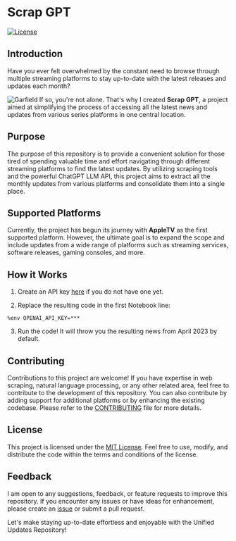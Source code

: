 # Scrap GPT

[![License](https://img.shields.io/badge/license-MIT-blue.svg)](https://github.com/jadvani/scrapGPT/blob/main/LICENSE)

## Introduction

Have you ever felt overwhelmed by the constant need to browse through multiple streaming platforms to stay up-to-date with the latest releases and updates each month? 

![Garfield]([https://media.giphy.com/media/vFKqnCdLPNOKc/giphy.gif](https://giphy.com/gifs/A7XO2QsduJGrw6hKsU))
If so, you're not alone. That's why I created **Scrap GPT**, a project aimed at simplifying the process of accessing all the latest news and updates from various series platforms in one central location.

## Purpose

The purpose of this repository is to provide a convenient solution for those tired of spending valuable time and effort navigating through different streaming platforms to find the latest updates. By utilizing scraping tools and the powerful ChatGPT LLM API, this project aims to extract all the monthly updates from various platforms and consolidate them into a single place. 

## Supported Platforms

Currently, the project has begun its journey with **AppleTV** as the first supported platform. However, the ultimate goal is to expand the scope and include updates from a wide range of platforms such as streaming services, software releases, gaming consoles, and more.

## How it Works

1. Create an API key [here](https://platform.openai.com/account/api-keys) if you do not have one yet.

2. Replace the resulting code in the first Notebook line: 

```
%env OPENAI_API_KEY=***
```

3. Run the code! It will throw you the resulting news from April 2023 by default.

## Contributing

Contributions to this project are welcome! If you have expertise in web scraping, natural language processing, or any other related area, feel free to contribute to the development of this repository. You can also contribute by adding support for additional platforms or by enhancing the existing codebase. Please refer to the [CONTRIBUTING](https://github.com/jadvani/scrapGPT/blob/main/CONTRIBUTING.md) file for more details.

## License

This project is licensed under the [MIT License](https://github.com/jadvani/scrapGPT/blob/main/LICENSE). Feel free to use, modify, and distribute the code within the terms and conditions of the license.

## Feedback

I am open to any suggestions, feedback, or feature requests to improve this repository. If you encounter any issues or have ideas for enhancement, please create an [issue](https://github.com/jadvani/scrapGPT/issues) or submit a pull request.

Let's make staying up-to-date effortless and enjoyable with the Unified Updates Repository!

